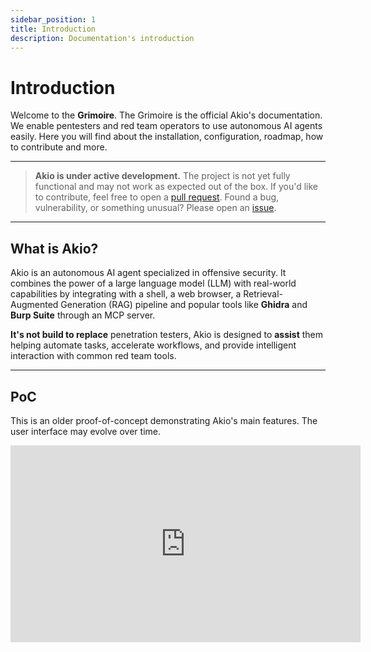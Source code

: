 ```yaml
---
sidebar_position: 1
title: Introduction
description: Documentation's introduction
---
```


# Introduction

Welcome to the **Grimoire**.
The Grimoire is the official Akio's documentation.
We enable pentesters and red team operators to use autonomous AI agents easily.
Here you will find about the installation, configuration, roadmap, how to contribute and more.

---

> **Akio is under active development.**
> The project is not yet fully functional and may not work as expected out of the box.
> If you'd like to contribute, feel free to open a [pull request](https://github.com/Fastiraz/akio/pulls).
> Found a bug, vulnerability, or something unusual? Please open an [issue](https://github.com/Fastiraz/akio/issues).

---

## What is Akio?

Akio is an autonomous AI agent specialized in offensive security. It combines the power of a large language model (LLM) with real-world capabilities by integrating with a shell, a web browser, a Retrieval-Augmented Generation (RAG) pipeline and popular tools like **Ghidra** and **Burp Suite** through an MCP server.

**It's not build to replace** penetration testers, Akio is designed to **assist** them helping automate tasks, accelerate workflows, and provide intelligent interaction with common red team tools.

---

## PoC

This is an older proof-of-concept demonstrating Akio's main features.
The user interface may evolve over time.

<div align="center">
  <iframe width="560" height="315" src="https://www.youtube.com/embed/nXgJj5i2ef0" title="YouTube video player" frameborder="0" allow="accelerometer; autoplay; clipboard-write; encrypted-media; gyroscope; picture-in-picture" allowfullscreen></iframe>
</div>
